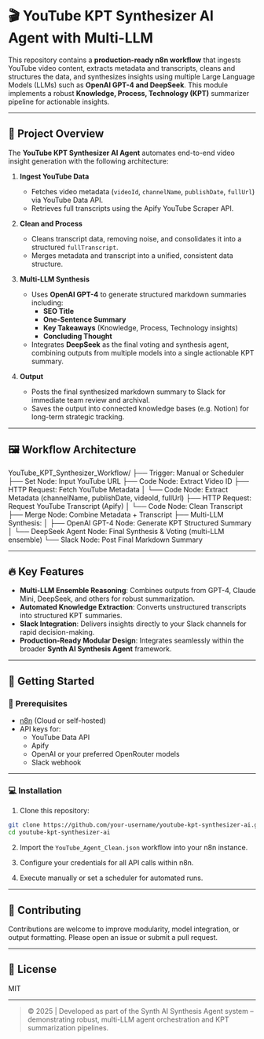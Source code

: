 
# 🎬 YouTube KPT Synthesizer AI Agent with Multi-LLM

This repository contains a **production-ready n8n workflow** that ingests YouTube video content, extracts metadata and transcripts, cleans and structures the data, and synthesizes insights using multiple Large Language Models (LLMs) such as **OpenAI GPT-4 and DeepSeek**. This module implements a robust **Knowledge, Process, Technology (KPT)** summarizer pipeline for actionable insights.

---

## 🧠 **Project Overview**

The **YouTube KPT Synthesizer AI Agent** automates end-to-end video insight generation with the following architecture:

1. **Ingest YouTube Data**
   - Fetches video metadata (`videoId`, `channelName`, `publishDate`, `fullUrl`) via YouTube Data API.
   - Retrieves full transcripts using the Apify YouTube Scraper API.

2. **Clean and Process**
   - Cleans transcript data, removing noise, and consolidates it into a structured `fullTranscript`.
   - Merges metadata and transcript into a unified, consistent data structure.

3. **Multi-LLM Synthesis**
   - Uses **OpenAI GPT-4** to generate structured markdown summaries including:
     - **SEO Title**
     - **One-Sentence Summary**
     - **Key Takeaways** (Knowledge, Process, Technology insights)
     - **Concluding Thought**
   - Integrates **DeepSeek** as the final voting and synthesis agent, combining outputs from multiple models into a single actionable KPT summary.

4. **Output**
   - Posts the final synthesized markdown summary to Slack for immediate team review and archival.
   - Saves the output into connected knowledge bases (e.g. Notion) for long-term strategic tracking.

---

## 🖼️ **Workflow Architecture**

YouTube_KPT_Synthesizer_Workflow/
├── Trigger: Manual or Scheduler
├── Set Node: Input YouTube URL
├── Code Node: Extract Video ID
├── HTTP Request: Fetch YouTube Metadata
│   └── Code Node: Extract Metadata (channelName, publishDate, videoId, fullUrl)
├── HTTP Request: Request YouTube Transcript (Apify)
│   └── Code Node: Clean Transcript
├── Merge Node: Combine Metadata + Transcript
├── Multi-LLM Synthesis:
│   ├── OpenAI GPT-4 Node: Generate KPT Structured Summary
│   └── DeepSeek Agent Node: Final Synthesis & Voting (multi-LLM ensemble)
└── Slack Node: Post Final Markdown Summary

---

## 🔥 **Key Features**

- **Multi-LLM Ensemble Reasoning**: Combines outputs from GPT-4, Claude Mini, DeepSeek, and others for robust summarization.  
- **Automated Knowledge Extraction**: Converts unstructured transcripts into structured KPT summaries.  
- **Slack Integration**: Delivers insights directly to your Slack channels for rapid decision-making.  
- **Production-Ready Modular Design**: Integrates seamlessly within the broader **Synth AI Synthesis Agent** framework.

---

## 🚀 **Getting Started**

### 📝 **Prerequisites**

- [n8n](https://n8n.io/) (Cloud or self-hosted)
- API keys for:
  - YouTube Data API
  - Apify
  - OpenAI or your preferred OpenRouter models
  - Slack webhook

---

### 💻 **Installation**

1. Clone this repository:

```bash
git clone https://github.com/your-username/youtube-kpt-synthesizer-ai.git
cd youtube-kpt-synthesizer-ai
```

2. Import the `YouTube_Agent_Clean.json` workflow into your n8n instance.

3. Configure your credentials for all API calls within n8n.

4. Execute manually or set a scheduler for automated runs.

---

## 🤝 **Contributing**

Contributions are welcome to improve modularity, model integration, or output formatting. Please open an issue or submit a pull request.

---

## 📄 **License**

MIT

---

> © 2025 | Developed as part of the Synth AI Synthesis Agent system – demonstrating robust, multi-LLM agent orchestration and KPT summarization pipelines.
